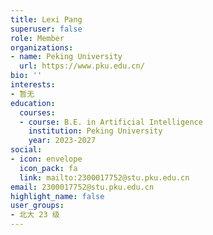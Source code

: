```yaml
---
title: Lexi Pang
superuser: false
role: Member
organizations:
- name: Peking University
  url: https://www.pku.edu.cn/
bio: ''
interests:
- 暂无
education:
  courses:
  - course: B.E. in Artificial Intelligence
    institution: Peking University
    year: 2023-2027
social:
- icon: envelope
  icon_pack: fa
  link: mailto:2300017752@stu.pku.edu.cn
email: 2300017752@stu.pku.edu.cn
highlight_name: false
user_groups:
- 北大 23 级
---
```

